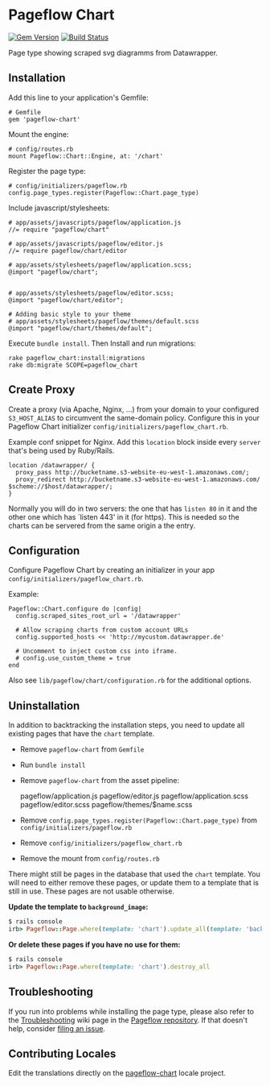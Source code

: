 # Pageflow Chart

[![Gem Version](https://badge.fury.io/rb/pageflow-chart.svg)](http://badge.fury.io/rb/pageflow-chart)
[![Build Status](https://travis-ci.org/codevise/pageflow-chart.svg?branch=master)](https://travis-ci.org/codevise/pageflow-chart)

Page type showing scraped svg diagramms from Datawrapper.

## Installation

Add this line to your application's Gemfile:

    # Gemfile
    gem 'pageflow-chart'

Mount the engine:

    # config/routes.rb
    mount Pageflow::Chart::Engine, at: '/chart'

Register the page type:

    # config/initializers/pageflow.rb
    config.page_types.register(Pageflow::Chart.page_type)

Include javascript/stylesheets:

    # app/assets/javascripts/pageflow/application.js
    //= require "pageflow/chart"

    # app/assets/javascripts/pageflow/editor.js
    //= require pageflow/chart/editor

    # app/assets/stylesheets/pageflow/application.scss;
    @import "pageflow/chart";


    # app/assets/stylesheets/pageflow/editor.scss;
    @import "pageflow/chart/editor";

    # Adding basic style to your theme
    # app/assets/stylesheets/pageflow/themes/default.scss
    @import "pageflow/chart/themes/default";

Execute `bundle install`. Then Install and run migrations:

    rake pageflow_chart:install:migrations
    rake db:migrate SCOPE=pageflow_chart

## Create Proxy

Create a proxy (via Apache, Nginx, ...) from your domain to your configured
`S3_HOST_ALIAS` to circumvent the same-domain policy. Configure this
in your Pageflow Chart initializer `config/initializers/pageflow_chart.rb`.

Example conf snippet for Nginx. Add this `location` block inside every `server` that's being used by Ruby/Rails.

    location /datawrapper/ {
      proxy_pass http://bucketname.s3-website-eu-west-1.amazonaws.com/;
      proxy_redirect http://bucketname.s3-website-eu-west-1.amazonaws.com/ $scheme://$host/datawrapper/;
    }

Normally you will do in two servers: the one that has `listen 80` in it
and the other one which has `listen 443' in it (for https). This is needed
so the charts can be servered from the same origin a the entry.

## Configuration

Configure Pageflow Chart by creating an initializer in your app
`config/initializers/pageflow_chart.rb`.

Example:

    Pageflow::Chart.configure do |config|
      config.scraped_sites_root_url = '/datawrapper'

      # Allow scraping charts from custom account URLs
      config.supported_hosts << 'http://mycustom.datawrapper.de'

      # Uncomment to inject custom css into iframe.
      # config.use_custom_theme = true
    end

Also see `lib/pageflow/chart/configuration.rb` for the additional options.

## Uninstallation

In addition to backtracking the installation steps, you need to update all
existing pages that have the `chart` template.

* Remove `pageflow-chart` from `Gemfile`
* Run `bundle install`
* Remove `pageflow-chart` from the asset pipeline:

    pageflow/application.js
    pageflow/editor.js
    pageflow/application.scss
    pageflow/editor.scss
    pageflow/themes/$name.scss

* Remove `config.page_types.register(Pageflow::Chart.page_type)` from `config/initializers/pageflow.rb`
* Remove `config/initializers/pageflow_chart.rb`
* Remove the mount from `config/routes.rb`

There might still be pages in the database that used the `chart` template. You
will need to either remove these pages, or update them to a template that is
still in use. These pages are not usable otherwise.

**Update the template to `background_image`:**

``` ruby
$ rails console
irb> Pageflow::Page.where(template: 'chart').update_all(template: 'background_image')
```

**Or delete these pages if you have no use for them:**

``` ruby
$ rails console
irb> Pageflow::Page.where(template: 'chart').destroy_all
```

## Troubleshooting

If you run into problems while installing the page type, please also
refer to the
[Troubleshooting](https://github.com/codevise/pageflow/wiki/Troubleshooting)
wiki page in the
[Pageflow repository](https://github.com/codevise/pageflow). If that
doesn't help, consider
[filing an issue](https://github.com/codevise/pageflow-chart/issues).

## Contributing Locales

Edit the translations directly on the
[pageflow-chart](http://www.localeapp.com/projects/public?search=tf/pageflow-chart)
locale project.
